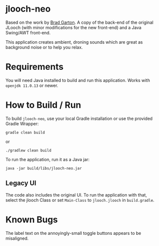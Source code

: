 # jlooch-neo

Based on the work by [Brad Garton](http://sites.music.columbia.edu/brad/jlooch/). A copy of the back-end of the original JLooch (with minor modifications for the new front-end) and a Java Swing/AWT front-end.

This application creates ambient, droning sounds which are great as background noise or to help you relax.

# Requirements

You will need Java installed to build and run this application. Works with `openjdk 11.0.13` or newer.

# How to Build / Run

To build `jlooch-neo`, use your local Gradle installation or use the provided Gradle Wrapper:

`gradle clean build`

or

`./gradlew clean build`

To run the application, run it as a Java jar:

`java -jar build/libs/jlooch-neo.jar`

## Legacy UI

The code also includes the original UI. To run the application with that, select the jlooch Class or set `Main-Class` to `jlooch.jlooch` in `build.gradle`.

# Known Bugs

The label text on the annoyingly-small toggle buttons appears to be misaligned.